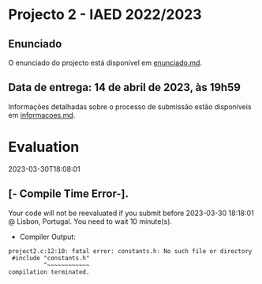 # Projecto 2 - IAED 2022/2023

## Enunciado

O enunciado do projecto está disponível em [enunciado.md](enunciado.md). 

## Data de entrega: 14 de abril de 2023, às 19h59

Informações detalhadas sobre o processo de submissão estão disponíveis em [informacoes.md](informacoes.md).



# Evaluation

2023-03-30T18:08:01

## [- Compile Time Error-].


Your code will not be reevaluated if you submit before 2023-03-30 18:18:01 @ Lisbon, Portugal. You need to wait 10 minute(s).



- Compiler Output:


```
project2.c:12:10: fatal error: constants.h: No such file or directory
 #include "constants.h"
          ^~~~~~~~~~~~~
compilation terminated.

```

